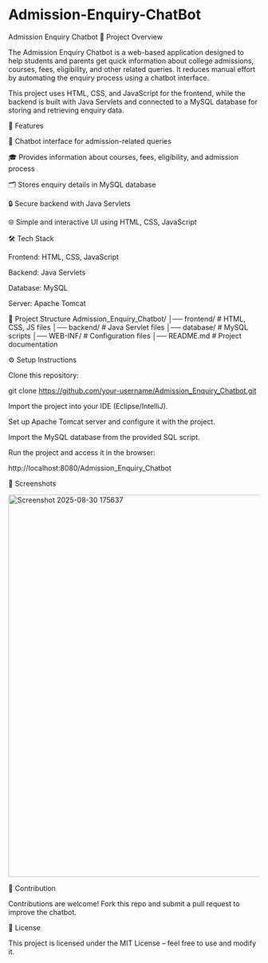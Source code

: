 # Admission-Enquiry-ChatBot

Admission Enquiry Chatbot
📌 Project Overview

The Admission Enquiry Chatbot is a web-based application designed to help students and parents get quick information about college admissions, courses, fees, eligibility, and other related queries. It reduces manual effort by automating the enquiry process using a chatbot interface.

This project uses HTML, CSS, and JavaScript for the frontend, while the backend is built with Java Servlets and connected to a MySQL database for storing and retrieving enquiry data.

🚀 Features

💬 Chatbot interface for admission-related queries

🎓 Provides information about courses, fees, eligibility, and admission process

🗂 Stores enquiry details in MySQL database

🔒 Secure backend with Java Servlets

🌐 Simple and interactive UI using HTML, CSS, JavaScript

🛠️ Tech Stack

Frontend: HTML, CSS, JavaScript

Backend: Java Servlets

Database: MySQL

Server: Apache Tomcat

📂 Project Structure
Admission_Enquiry_Chatbot/
│── frontend/         # HTML, CSS, JS files
│── backend/          # Java Servlet files
│── database/         # MySQL scripts
│── WEB-INF/          # Configuration files
│── README.md         # Project documentation

⚙️ Setup Instructions

Clone this repository:

git clone https://github.com/your-username/Admission_Enquiry_Chatbot.git


Import the project into your IDE (Eclipse/IntelliJ).

Set up Apache Tomcat server and configure it with the project.

Import the MySQL database from the provided SQL script.

Run the project and access it in the browser:

http://localhost:8080/Admission_Enquiry_Chatbot

📸 Screenshots
  
<img width="896" height="766" alt="Screenshot 2025-08-30 175637" src="https://github.com/user-attachments/assets/8991dd1a-3df4-4052-b05a-41df38c0470e" />


🤝 Contribution

Contributions are welcome! Fork this repo and submit a pull request to improve the chatbot.

📄 License

This project is licensed under the MIT License – feel free to use and modify it.
